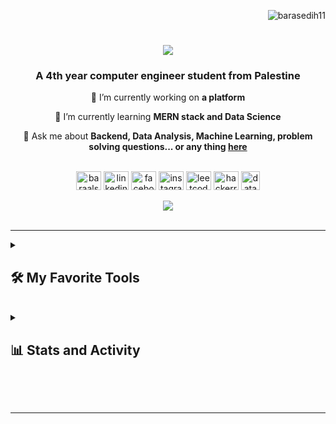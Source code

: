 <p align="right"> <img src="https://komarev.com/ghpvc/?username=barasedih11&label=Profile%20views&color=0e75b6&style=flat" alt="barasedih11" /> </p>

<h1 align="center">
    <img src="https://readme-typing-svg.herokuapp.com/?font=Righteous&size=35&center=true&vCenter=true&width=500&height=70&duration=4000&lines=Hi+There!+👋;+I'm+Bara+Al-Sedih!;" />
</h1>

<h3 align="center">A 4th year computer engineer student from Palestine  </h3>

<div align="center">
 
 🔭 I’m currently working on **a platform**
 
 🌱 I’m currently learning **MERN stack and Data Science**

💬 Ask me about **Backend, Data Analysis, Machine Learning, problem solving questions... or any thing [here](https://github.com/BaraSedih11/BaraSedih11/issues)**

 </div>
<br>


 <div align="center">
    <a href="https://twitter.com/baraalsedih02" target="blank"><img align="center" src="https://raw.githubusercontent.com/rahuldkjain/github-profile-readme-generator/master/src/images/icons/Social/twitter.svg" alt="baraalsedih02" height="30" width="40" /></a>
    <a href="https://www.linkedin.com/in/bara-alsedih" target="blank"><img align="center" src="https://raw.githubusercontent.com/rahuldkjain/github-profile-readme-generator/master/src/images/icons/Social/linked-in-alt.svg" alt="linkedin" height="30" width="40" /></a>
    <a href="https://www.facebook.com/bara.sedih.77/" target="blank"><img align="center" src="https://raw.githubusercontent.com/rahuldkjain/github-profile-readme-generator/master/src/images/icons/Social/facebook.svg" alt="facebook" height="30" width="40" /></a>
    <a href="https://www.instagram.com/bara_i_sedih/" target="blank"><img align="center" src="https://raw.githubusercontent.com/rahuldkjain/github-profile-readme-generator/master/src/images/icons/Social/instagram.svg" alt="instagram" height="30" width="40" /></a>
    <a href="https://leetcode.com/baraalsedih/" target="blank"><img align="center" src="https://raw.githubusercontent.com/rahuldkjain/github-profile-readme-generator/master/src/images/icons/Social/leet-code.svg" alt="leetcode" height="30" width="40" /></a>
     <a href="https://www.hackerrank.com/profile/s12010060" target="blank"><img align="center" src="https://raw.githubusercontent.com/rahuldkjain/github-profile-readme-generator/master/src/images/icons/Social/hackerrank.svg" alt="hackerrank" height="30" width="40" /></a>
    <a href="https://www.datacamp.com/portfolio/baraalsedih" target="blank"><img align="center" width=30px src="https://github.com/BaraSedih11/BaraSedih11/assets/98843912/de9273c2-bd45-451a-9874-911979cd2894" alt="datacamp" height="30" width="40" /></a>
     
</div>

<br>

<div align="center"> 
  <a href="mailto:baraalsedih@gmail.com">
    <img src="https://img.shields.io/badge/Gmail-333333?style=for-the-badge&logo=gmail&logoColor=red" />
  </a>
    <br><br>
</div>
<hr/>

<details>
  <summary><h2>🛠️ My Favorite Tools</h2></summary>
<br>
    
  <h3>👨‍💻 Programming and Markup Languages</h3>

<div>
      <a href="https://github.com/search?q=user%3ABaraSedih11+language%3Aassembly"><img alt="8086 Assembly & MIPS" src="https://custom-icon-badges.demolab.com/badge/Assembly-525252.svg?logo=asm-hex&logoColor=white"></a>
      <a href="https://github.com/search?q=user%3ABaraSedih11+language%3Bash"><img alt="Bash" src="https://img.shields.io/badge/Bash-121011.svg?logo=gnu-bash&logoColor=white"></a>
      <a href="https://github.com/search?q=user%3ABaraSedih11+language%3Amarkdown"><img alt="Markdown" src="https://img.shields.io/badge/Markdown-000000.svg?logo=markdown&logoColor=white"></a>
      <a href="https://github.com/search?q=user%3ABaraSedih11+language%3Ac"><img alt="C" src="https://custom-icon-badges.demolab.com/badge/C-03599C.svg?logo=c-in-hexagon&logoColor=white"></a>
      <a href="https://github.com/search?q=user%3ABaraSedih11+language%3Acpp"><img alt="C++" src="https://custom-icon-badges.demolab.com/badge/C++-9C033A.svg?logo=cpp2&logoColor=white"></a>
      <a href="https://github.com/search?q=user%3ABaraSedih11+language%3Ajava"><img alt="Java" src="https://custom-icon-badges.demolab.com/badge/Java-20232a.svg?logo=java&logoColor=white"></a>
      <a href="https://github.com/search?q=user%3ABaraSedih11+language%3Ahtml"><img alt="HTML" src="https://img.shields.io/badge/HTML-E34F26.svg?logo=html5&logoColor=white"></a>
      <a href="https://github.com/search?q=user%3ABaraSedih11+language%3Acss"><img alt="CSS" src="https://img.shields.io/badge/CSS-1572B6.svg?logo=css3&logoColor=white"></a>
      <a href="https://github.com/search?q=user%3ABaraSedih11+language%3Ajavascript"><img alt="JavaScript" src="https://img.shields.io/badge/JavaScript-F7DF1E.svg?logo=javascript&logoColor=black"></a>
      <a href="https://github.com/search?q=user%3ABaraSedih11+language%3Atypescript"><img alt="TypeScript" src="https://img.shields.io/badge/TypeScript-3178C6.svg?logo=typescript&logoColor=white"></a>
      <a href="https://github.com/search?q=user%3ABaraSedih11+language%3Ajavascript"><img alt="Node.js" src="https://img.shields.io/badge/Node.js-43853D.svg?logo=node.js&logoColor=white"></a>
      <a href="https://github.com/search?q=user%3ABaraSedih11+language%3Aphp"><img alt="PHP" src="https://img.shields.io/badge/PHP-777BB4.svg?logo=php&logoColor=white"></a>
      <a href="https://github.com/search?q=user%3ABaraSedih11+language%3Apython"><img alt="Python" src="https://img.shields.io/badge/Python-14354C.svg?logo=python&logoColor=white"></a>
      <a href="https://github.com/search?q=user%3ABaraSedih11+language%3Asql"><img alt="SQL" src="https://custom-icon-badges.demolab.com/badge/SQL-025E8C.svg?logo=database&logoColor=white"></a>
  </div>

  <h3>🧰 Frameworks and Libraries</h3>

<p>

  </p>

  <p>
<!--     <a href="#"><img alt="React" src="https://img.shields.io/badge/React-20232a.svg?logo=react&logoColor=%2361DAFB"></a> -->
    <a href="#"><img alt="Express.js" src="https://img.shields.io/badge/Express.js-000000.svg?logo=express&logoColor=white"></a>
    <a href="https://github.com/search?q=user%3ABaraSedih11+language%3Anestjs"><img alt="NestJS" src="https://img.shields.io/badge/NestJS-E0234E.svg?logo=nestjs&logoColor=white"></a>
    <a href="#"><img alt="Bootstrap" src="https://img.shields.io/badge/Bootstrap-7952B3.svg?logo=bootstrap&logoColor=white"></a>
<!--     <a href="#"><img alt="Jestjs" src="https://img.shields.io/badge/Jest-C21325.svg?logo=jest&logoColor=white"></a>
    <a href="#"><img alt="Material Design" src="https://img.shields.io/badge/Material%20Design-757575.svg?logo=material-design&logoColor=white"></a> -->
<!--     <a href="#"><img alt="GitHub Actions" src="https://img.shields.io/badge/GitHub%20Actions-2088FF.svg?logo=github%20actions&logoColor=white"></a> -->
<!--     <a href="#"><img alt="JUnit" src="https://custom-icon-badges.demolab.com/badge/JUnit-25A162.svg?logo=check-circle&logoColor=white"></a> -->
    <a href="#"><img alt="NumPy" src="https://img.shields.io/badge/Numpy-013243.svg?logo=numpy&logoColor=white"></a>
    <a href="#"><img alt="Flask" src="https://img.shields.io/badge/Flask-000000.svg?logo=flask&logoColor=white"></a>
    <a href="#"><img alt="Pandas" src="https://img.shields.io/badge/Pandas-150458.svg?logo=pandas&logoColor=white"></a>
    <a href="#"><img alt="Pytest" src="https://img.shields.io/badge/Pytest-0A9EDC.svg?logo=pytest&logoColor=white"></a>
    <a href="#"><img alt="OpenCV" src="https://img.shields.io/badge/OpenCV-5C3EE8.svg?logo=opencv&logoColor=white"></a>
    <a href="#"><img alt="SKLearn" src="https://img.shields.io/badge/SKLearn-F7931E.svg?logo=scikit-learn&logoColor=white"></a>
    <a href="https://github.com/search?q=user%3ABaraSedih11+language%3Atensorflow"><img alt="TensorFlow" src="https://img.shields.io/badge/TensorFlow-FF6F00.svg?logo=tensorflow&logoColor=white"></a>
    <a href="#"><img alt="Arduino" src="https://img.shields.io/badge/Arduino-00979D.svg?logo=Arduino&logoColor=white"></a>
    <a href="https://github.com/search?q=user%3ABaraSedih11+language%3Araspberrypi"><img alt="Raspberry Pi" src="https://img.shields.io/badge/Raspberry_Pi-A22846.svg?logo=raspberrypi&logoColor=white"></a>

</p>


  <h3>🗄️ Databases and Cloud Hosting</h3>
    <p>
<!--         <a href="#"><img alt="GitHub Pages" src="https://img.shields.io/badge/GitHub%20Pages-327FC7.svg?logo=github&logoColor=white"></a> -->
        <a href="#"><img alt="MongoDB" src="https://img.shields.io/badge/MongoDB-4ea94b.svg?logo=mongodb&logoColor=white"></a>
        <a href="#"><img alt="MySQL" src="https://img.shields.io/badge/MySQL-4479A1.svg?logo=mysql&logoColor=white"></a>
        <a href="#"><img alt="Oracle" src="https://img.shields.io/badge/Oracle-F80000.svg?logo=oracle&logoColor=white"></a>
        <a href="#"><img alt="PostgreSQL" src="https://img.shields.io/badge/PostgreSQL-336791.svg?logo=postgresql&logoColor=white"></a>
        <a href="#"><img alt="SQLite" src="https://img.shields.io/badge/SQLite-003B57.svg?logo=sqlite&logoColor=white"></a>
<!--         <a href="#"><img alt="Vercel" src="https://img.shields.io/badge/Vercel-000000.svg?logo=vercel&logoColor=white"></a> -->
        <a href="#"><img alt="Docker" src="https://img.shields.io/badge/Docker-2496ED.svg?logo=docker&logoColor=white"></a>
    </p>

  <h3>💻 Software and Tools</h3>

  <p>
    <a href="#"><img alt="Ubuntu Linux" src="https://img.shields.io/badge/Ubuntu%20Linux-1793D1.svg?logo=ubuntu&logoColor=white"></a>
    <a href="#"><img alt="Brave" src="https://img.shields.io/badge/-Brave-FB542B?logo=brave&logoColor=white"></a>
    <a href="#"><img alt="Git" src="https://img.shields.io/badge/Git-F05033.svg?logo=git&logoColor=white"></a>
    <a href="#"><img alt="Discord" src="https://img.shields.io/badge/-Discord-5865F2.svg?logo=discord&logoColor=white"></a>
    <a href="#"><img alt="Visual Studio Code" src="https://img.shields.io/badge/Visual%20Studio%20Code-0078d7.svg?logo=visual-studio-code&logoColor=white"></a>
    <a href="#"><img alt="Jupyter" src="https://img.shields.io/badge/Jupyter-F37626.svg?logo=Jupyter&logoColor=white"></a>
    <a href="#"><img alt="Postman" src="https://img.shields.io/badge/Postman-FF6C37?logo=postman&logoColor=white"></a>
    <a href="#"><img alt="GitHub Desktop" src="https://img.shields.io/badge/GitHub%20Desktop-8034A9.svg?logo=github&logoColor=white"></a>
    <a href="#"><img alt="GitKraken" src="https://img.shields.io/badge/GitKraken-179287.svg?logo=gitkraken&logoColor=white"></a>
    <a href="#"><img alt="Stack Overflow" src="https://img.shields.io/badge/-Stack%20Overflow-FE7A16?logo=stack-overflow&logoColor=white"></a>
    <a href="#"><img alt="ChatGPT" src="https://img.shields.io/badge/ChatGPT-29B6F6.svg?logo=openai&logoColor=white"></a>
    <a href="#"><img alt="Anaconda" src="https://img.shields.io/badge/Anaconda-44A833.svg?logo=anaconda&logoColor=white"></a>
    <a href="#"><img alt="Excel" src="https://img.shields.io/badge/Excel-34A853.svg?logo=google%20sheets&logoColor=white"></a>
    <a href="#"><img alt="Power BI" src="https://img.shields.io/badge/Power%20BI-F2C811.svg?logo=power%20bi&logoColor=white"></a>
    <a href="#"><img alt="uTorrent" src="https://img.shields.io/badge/uTorrent-00853F.svg?logo=utorrent&logoColor=white"></a>
    <a href="#"><img alt="OBS Studio" src="https://img.shields.io/badge/-OBS-302E31?logo=obs-studio&logoColor=white"></a>
</p>

</details>


<br>

<details>
    <summary><h2>📊 Stats and Activity</h2></summary>
    <div align="center">
        <!-- GitHub Stats -->
        <img width="390" src="https://github-readme-stats-private-theta.vercel.app/api?username=BaraSedih11&count_private=true&show_icons=true&theme=react&rank_icon=github&border_radius=10" alt="readme stats" />
        <br><br>
        <!-- GitHub Streak -->
        <img src="https://streak-stats.demolab.com?user=BaraSedih11&theme=react&hide_border=true&count_private=true&card_width=500" alt="GitHub Streak" />
        <br><br>
        <!-- Top Languages -->
        <img src="https://github-readme-stats.vercel.app/api/top-langs?username=BaraSedih11&langs_count=8&hide=css,html,pug,Gherkin&show_icons=true&locale=en&layout=compact&theme=react&exclude_repo=github-readme-stats-private" alt="barasedih11" />
        &nbsp
        <!-- Roadmap Badge -->
        <a href="https://roadmap.sh"><img src="https://api.roadmap.sh/v1-badge/wide/65b157d90c54812283315e35?variant=dark&roadmaps=backend%2Cfrontend%2Cdata-analyst%2Csql" alt="roadmap.sh" style="margin-left: 20px;"></a>
        <br><br>
        <!-- GitHub Activity Graph -->
        <img src="https://github-readme-activity-graph.vercel.app/graph?username=BaraSedih11&theme=react" alt="BaraSedih's GitHub Activity Graph">
    </div>
</details>

<br/><br/>
<hr/>



